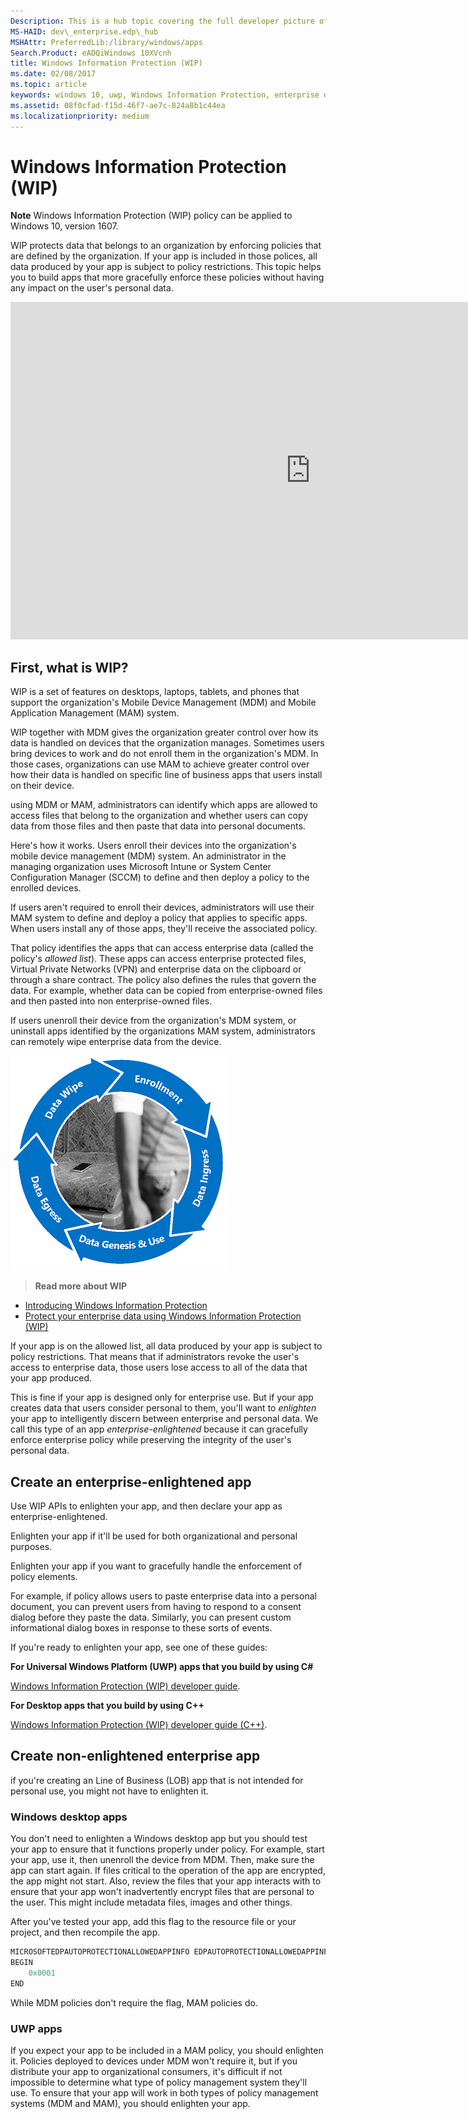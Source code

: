 ```yaml
---
Description: This is a hub topic covering the full developer picture of how Windows Information Protection (WIP) relates to files, buffers, clipboard, networking, background tasks, and data protection under lock.
MS-HAID: dev\_enterprise.edp\_hub
MSHAttr: PreferredLib:/library/windows/apps
Search.Product: eADQiWindows 10XVcnh
title: Windows Information Protection (WIP)
ms.date: 02/08/2017
ms.topic: article
keywords: windows 10, uwp, Windows Information Protection, enterprise data, enterprise data protection, edp, enlightened apps
ms.assetid: 08f0cfad-f15d-46f7-ae7c-824a8b1c44ea
ms.localizationpriority: medium
---
```

# Windows Information Protection (WIP)

__Note__ Windows Information Protection (WIP) policy can be applied to Windows 10, version 1607.

WIP protects data that belongs to an organization by enforcing policies that are defined by the organization. If your app is included in those polices, all data produced by your app is subject to policy restrictions. This topic helps you to build apps that more gracefully enforce these policies without having any impact on the user's personal data.
<iframe src="https://channel9.msdn.com/Blogs/Windows-Development-for-the-Enterprise/Securing-Enterprise-Data-with-Windows-Information-Protection/player" width="960" height="540" allowFullScreen frameBorder="0"></iframe>

## First, what is WIP?

WIP is a set of features on desktops, laptops, tablets, and phones that support the organization's Mobile Device Management (MDM) and Mobile Application Management (MAM) system.

WIP together with MDM gives the organization greater control over how its data is handled on devices that the organization manages. Sometimes users bring devices to work and do not enroll them in the organization's MDM.  In those cases, organizations can use MAM to achieve greater control over how their data is handled on specific line of business apps that users install on their device.

using MDM or MAM, administrators can identify which apps are allowed to access files that belong to the organization and whether users can copy data from those files and then paste that data into personal documents.

Here's how it works. Users enroll their devices into the organization's mobile device management (MDM) system. An administrator in the managing organization uses Microsoft Intune or System Center Configuration Manager (SCCM) to define and then deploy a policy to the enrolled devices.

If users aren't required to enroll their devices, administrators will use their MAM system to define and deploy a policy that applies to specific apps. When users install any of those apps, they'll receive the associated policy.

That policy identifies the apps that can access enterprise data (called the policy's *allowed list*). These apps can access enterprise protected files, Virtual Private Networks (VPN) and enterprise data on the clipboard or through a share contract. The policy also defines the rules that govern the data. For example, whether data can be copied from enterprise-owned files and then pasted into non enterprise-owned files.

If users unenroll their device from the organization's MDM system, or uninstall apps identified by the organizations MAM system, administrators can remotely wipe enterprise data from the device.

![Wip Lifecycle](images/wip-lifecycle.png)

> **Read more about WIP** <br>
* [Introducing Windows Information Protection](https://blogs.technet.microsoft.com/windowsitpro/2016/06/29/introducing-windows-information-protection/)
* [Protect your enterprise data using Windows Information Protection (WIP)](https://technet.microsoft.com/library/dn985838(v=vs.85).aspx)

If your app is on the allowed list, all data produced by your app is subject to policy restrictions. That means that if administrators revoke the user's access to enterprise data, those users lose access to all of the data that your app produced.

This is fine if your app is designed only for enterprise use. But if your app creates data that users consider personal to them, you'll want to *enlighten* your app to intelligently discern between enterprise and personal data. We call this type of an app *enterprise-enlightened* because it can gracefully enforce enterprise policy while preserving the integrity of the user's personal data.

## Create an enterprise-enlightened app

Use WIP APIs to enlighten your app, and then declare your app as enterprise-enlightened.

Enlighten your app if it'll be used for both organizational and personal purposes.

Enlighten your app if you want to gracefully handle the enforcement of policy elements.

For example, if policy allows users to paste enterprise data into a personal document, you can prevent users from having to respond to a consent dialog before they paste the data. Similarly, you can present custom informational dialog boxes in response to these sorts of events.

If you're ready to enlighten your app, see one of these guides:

**For Universal Windows Platform (UWP) apps that you build by using C#**

[Windows Information Protection (WIP) developer guide](wip-dev-guide.md).

**For Desktop apps that you build by using C++**

[Windows Information Protection (WIP) developer guide (C++)](https://go.microsoft.com/fwlink/?LinkId=822192).


## Create non-enlightened enterprise app

if you're creating an Line of Business (LOB) app that is not intended for personal use, you might not have to enlighten it.

### Windows desktop apps
You don't need to enlighten a Windows desktop app but you should test your app to ensure that it functions properly under policy. For example, start your app, use it, then unenroll the device from MDM. Then, make sure the app can start again. If files critical to the operation of the app are encrypted, the app might not start. Also, review the files that your app interacts with to ensure that your app won't inadvertently encrypt files that are personal to the user. This might include metadata files, images and other things.

After you've tested your app, add this flag to the resource file or your project, and then recompile the app.

```cpp
MICROSOFTEDPAUTOPROTECTIONALLOWEDAPPINFO EDPAUTOPROTECTIONALLOWEDAPPINFOID
BEGIN
    0x0001
END
```
While MDM policies don't require the flag, MAM policies do.

### UWP apps

If you expect your app to be included in a MAM policy, you should enlighten it. Policies deployed to devices under MDM won't require it, but if you distribute your app to organizational consumers, it's difficult if not impossible to determine what type of policy management system they'll use. To ensure that your app will work in both types of policy management systems (MDM and MAM), you should enlighten your app.






 
